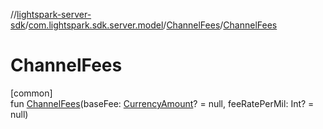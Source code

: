//[lightspark-server-sdk](../../../index.md)/[com.lightspark.sdk.server.model](../index.md)/[ChannelFees](index.md)/[ChannelFees](-channel-fees.md)

# ChannelFees

[common]\
fun [ChannelFees](-channel-fees.md)(baseFee: [CurrencyAmount](../-currency-amount/index.md)? = null, feeRatePerMil: Int? = null)
